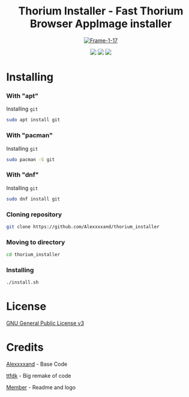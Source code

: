 <h1 align="center">
  Thorium Installer - Fast Thorium Browser AppImage installer
</h1>

<p align="center">
  <a href="https://imgbb.com/"><img src="https://i.ibb.co/BcKrcDd/Frame-1-17.png" alt="Frame-1-17" border="0"></a>
</p>

<p align="center">
   <img src="https://img.shields.io/badge/language-bash-green?"> <img src="https://img.shields.io/badge/platform-linux-yellow?logo=linux"> <img src="https://img.shields.io/badge/license-GNU_GPLv3-red?logo=gnu">
</p>

# Installing

### With "apt"

Installing <code>git</code>

```bash
sudo apt install git
```

### With "pacman"

Installing <code>git</code>

```bash
sudo pacman -S git
```

### With "dnf"

Installing <code>git</code>

```bash
sudo dnf install git
```

### Cloning repository

```bash
git clone https://github.com/Alexxxxand/thorium_installer
```

### Moving to directory

```bash
cd thorium_installer
```

### Installing 

```bash
./install.sh
```

# License

<a href="https://www.gnu.org/licenses/quick-guide-gplv3.en.html">GNU General Public License v3</a>

# Сredits
[Alexxxxand](https://github.com/Alexxxxand) - Base Code

[ttfdk](https://github.com/arsenii754) - Big remake of code

[Member](https://github.com/memb3r) - Readme and logo


